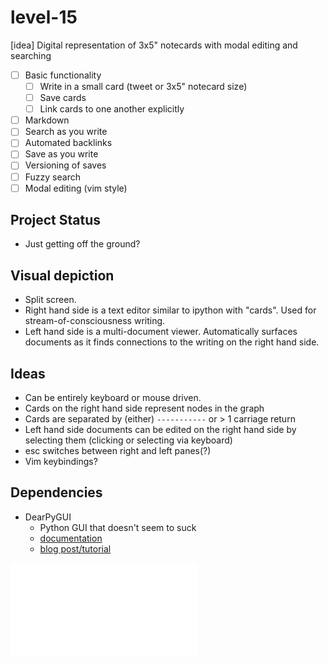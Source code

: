 # level-15

[idea] Digital representation of 3x5" notecards with modal editing and searching

- [ ] Basic functionality
  - [ ] Write in a small card (tweet or 3x5" notecard size)
  - [ ] Save cards
  - [ ] Link cards to one another explicitly
- [ ] Markdown
- [ ] Search as you write
- [ ] Automated backlinks
- [ ] Save as you write
- [ ] Versioning of saves
- [ ] Fuzzy search
- [ ] Modal editing (vim style)

## Project Status

- Just getting off the ground?

## Visual depiction

- Split screen.  
- Right hand side is a text editor similar to ipython with "cards".  Used for stream-of-consciousness writing.
- Left hand side is a multi-document viewer.  Automatically surfaces documents as it finds connections to the writing on the right hand side.

## Ideas

- Can be entirely keyboard or mouse driven.
- Cards on the right hand side represent nodes in the graph
- Cards are separated by (either) `-----------` or > 1 carriage return
- Left hand side documents can be edited on the right hand side by selecting them (clicking or selecting via keyboard)
- esc switches between right and left panes(?)
- Vim keybindings?

## Dependencies

- DearPyGUI
  - Python GUI that doesn't seem to suck
  - [documentation](https://github.com/hoffstadt/DearPyGui/wiki)
  - [blog post/tutorial](https://medium.com/datadriveninvestor/create-quick-and-powerful-guis-using-dear-pygui-in-python-713cc138bf5a)

![requirements.txt](./requirements.txt)
